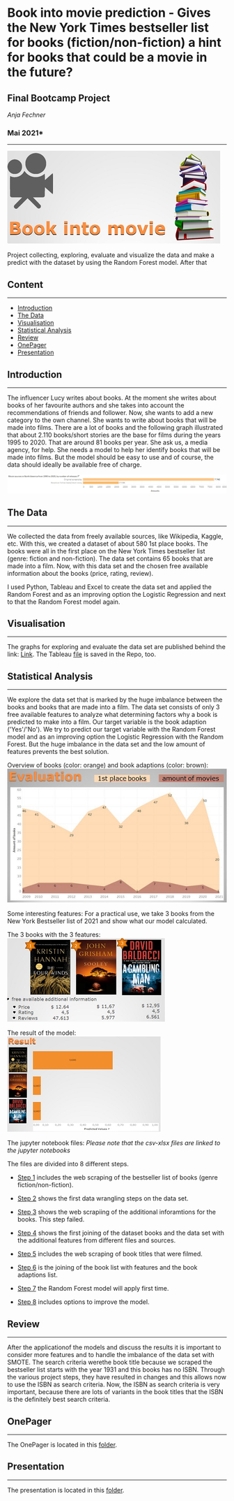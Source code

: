 # Book into movie prediction - Gives the New York Times bestseller list for books (fiction/non-fiction) a hint for books that could be a movie in the future?
## Final Bootcamp Project
*Anja Fechner*

### Mai 2021*
***
![titel_bild](https://github.com/AnjaFechner/My_final_project/blob/main/pictures/titel_bild.jpg)

Project collecting, exploring, evaluate and visualize the data and make a predict with the dataset by using the Random Forest model. After that 


## Content
***

- [Introduction](#introduction)
- [The Data](#the-data)
- [Visualisation](#visualisation)
- [Statistical Analysis](#statistical-analysis)
- [Review](#review)
- [OnePager](#onepager)
- [Presentation](#presentation)

## Introduction
***

The influencer Lucy writes about books. At the moment she writes about books of her favourite authors and she takes into account the recommendations of friends and follower. 
Now, she wants to add a new category to the own channel. She wants to write about books that will be made into films. There are a lot of books and the following graph illustrated that about 2.110 books/short stories are the base for films during the years 1995 to 2020. 
That are around 81 books per year. She ask us, a media agency, for help. She needs a model to help her identify books that will be made into films.
But the model should be easy to use and of course, the data should ideally be available free of charge.

![books_movies_NA](https://github.com/AnjaFechner/My_final_project/blob/main/pictures/books_movies_NA.jpg)


## The Data 
***

We collected the data from freely available sources, like Wikipedia, Kaggle, etc. With this, we created a dataset of about 580 1st place books. 
The books were all in the first place on the New York Times bestseller list (genre: fiction and non-fiction). The data set contains 65 books that are made into a film.
Now, with this data set and the chosen free available information about the books (price, rating, review).

I used Python, Tableau and Excel to create the data set and applied the Random Forest and as an improving option the Logistic Regression and next to that the Random Forest model again.


## Visualisation
***

The graphs for exploring and evaluate the data set are published behind the link: [Link](https://public.tableau.com/profile/anja.fechner#!/).
The Tableau [file](https://github.com/AnjaFechner/My_final_project/tree/main/Tableau) is saved in the Repo, too.

## Statistical Analysis 
***

We explore the data set that is marked by the huge imbalance between the books and books that are made into a film.
The data set consists of only 3 free available features to analyze what determining factors why a book is predicted to make into a film.
Our target variable is the book adaption ('Yes'/'No').
We try to predict our target variable with the Random Forest model and as an improving option the Logistic Regression with the Random Forest.
But the huge imbalance in the data set and the low amount of features prevents the best solution. 


Overview of books (color: orange) and book adaptions (color: brown):
![Step_1](https://github.com/AnjaFechner/My_final_project/blob/main/pictures/Step_1.jpg)

Some interesting features:
For a practical use, we take 3 books from the New York Bestseller list of 2021 and show what our model calculated.

The 3 books with the 3 features:
![test_books](https://github.com/AnjaFechner/My_final_project/blob/main/pictures/test_books.jpg)




The result of the model:
![test_result](https://github.com/AnjaFechner/My_final_project/blob/main/pictures/test_result.jpg)

The jupyter notebook files:
*Please note that the csv-xlsx files are linked to the jupyter notebooks*

The files are divided into 8 different steps.

- [Step 1](https://github.com/AnjaFechner/My_final_project/blob/main/files/Step_1_web_scraping_nyt_bestseller/Step_1_Scraping_New_York_Times_Bestseller_Books_wikipedia.ipynb) 
includes the web scraping of the bestseller list of books (genre fiction/non-fiction).

- [Step 2](https://github.com/AnjaFechner/My_final_project/blob/main/files/Step_2_data_wrangeling/Step_2_Data_Wrangeling.ipynb)
shows the first data wrangling steps on the data set.

- [Step 3](https://github.com/AnjaFechner/My_final_project/blob/main/files/Step_3_web_scraping_AMZ_error/Step_3_Web_Scraping_AMZ.ipynb)
shows the web scrapiing of the additional inforamtions for the books. This step failed.

- [Step 4](https://github.com/AnjaFechner/My_final_project/blob/main/files/Step_4_join_the_files_bs_books_and_rating/Step_4_join_files-books_and_ratings_for_books.ipynb)
shows the first joining of the dataset books and the data set with the additional features from different files and sources.

- [Step 5](https://github.com/AnjaFechner/My_final_project/blob/main/files/Step_5_book_into_films/Step_5_Web_Scraping_book_into_movie.ipynb)
includes the web scraping of book titles that were filmed.

- [Step 6](https://github.com/AnjaFechner/My_final_project/blob/main/files/Step_6_join_bestseller_books_with_films/Step_6_Join_bestseller_books_with_films.ipynb)
is the joining of the book list with features and the book adaptions list.

- [Step 7](https://github.com/AnjaFechner/My_final_project/blob/main/files/Step_7_apply_NLP_and_Random_Forest/Step_7_NLP_and_Random_Forest.ipynb)
the Random Forest model will apply first time.

- [Step 8](https://github.com/AnjaFechner/My_final_project/blob/main/files/Step_8_try_to_improve_the_model/Step_8_try_to_improve_the_model.ipynb)
includes options to improve the model.


## Review
***

After the applicationof the models and discuss the results it is important to consider more features and to handle the imbalance of the data set with SMOTE. 
The search criteria werethe book title because we scraped the bestseller list starts with the year 1931 and this books has no ISBN. Through the various project steps, they have resulted in changes and this allows now to use the ISBN as search criteria. 
Now, the ISBN as search criteria is very important, because there are lots of variants in the book titles that the ISBN is the definitely best search criteria.


## OnePager
***

The OnePager is located in this [folder](https://github.com/AnjaFechner/My_final_project/tree/main/one_pager).


## Presentation
***

The presentation is located in this [folder](https://github.com/AnjaFechner/My_final_project/tree/main/presentation).